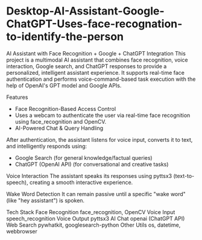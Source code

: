 # Desktop-AI-Assistant-Google-ChatGPT-Uses-face-recognation-to-identify-the-person

AI Assistant with Face Recognition + Google + ChatGPT Integration
This project is a multimodal AI assistant that combines face recognition, voice interaction, Google search, and ChatGPT responses to provide a personalized, intelligent assistant experience. It supports real-time face authentication and performs voice-command-based task execution with the help of OpenAI's GPT model and Google APIs.

Features
- Face Recognition-Based Access Control
- Uses a webcam to authenticate the user via real-time face recognition using face_recognition and OpenCV.
- AI-Powered Chat & Query Handling

After authentication, the assistant listens for voice input, converts it to text, and intelligently responds using:
- Google Search (for general knowledge/factual queries)
- ChatGPT (OpenAI API) (for conversational and creative tasks)

Voice Interaction
The assistant speaks its responses using pyttsx3 (text-to-speech), creating a smooth interactive experience.

Wake Word Detection
It can remain passive until a specific "wake word" (like "hey assistant") is spoken.

Tech Stack
Face Recognition	face_recognition, OpenCV
Voice Input	speech_recognition
Voice Output	pyttsx3
AI Chat	openai (ChatGPT API)
Web Search	pywhatkit, googlesearch-python
Other Utils	os, datetime, webbrowser
